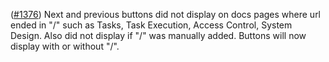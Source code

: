 ([#1376](https://github.com/taskcluster/taskcluster/issues/1376)) Next and previous buttons did not display on docs pages where url ended in "/" such as Tasks, Task Execution, Access Control, System Design. Also did not display if "/" was manually added. Buttons will now display with or without "/".
